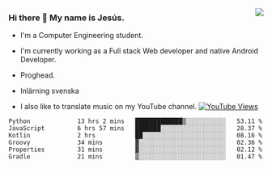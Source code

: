 <img align='right' src="https://github-readme-stats-eight-rose-90.vercel.app
/api?username=JesusJimenezG&show_icons=true&theme=radical">

### Hi there 👋 My name is Jesús.
- I'm a Computer Engineering student.
- I'm currently working as a Full stack Web developer and native Android Developer.

- Proghead.
- Inlärning svenska
- I also like to translate music on my YouTube channel. [![YouTube Views](https://img.shields.io/youtube/channel/views/UCWnlcC4_sV9Imcy9ysQpxHA?style=social)](https://www.youtube.com/channel/UCWnlcC4_sV9Imcy9ysQpxHA)

<!--START_SECTION:waka-->

```text
Python             13 hrs 2 mins   █████████████▒░░░░░░░░░░░   53.11 %
JavaScript         6 hrs 57 mins   ███████░░░░░░░░░░░░░░░░░░   28.37 %
Kotlin             2 hrs           ██░░░░░░░░░░░░░░░░░░░░░░░   08.16 %
Groovy             34 mins         ▓░░░░░░░░░░░░░░░░░░░░░░░░   02.36 %
Properties         31 mins         ▓░░░░░░░░░░░░░░░░░░░░░░░░   02.12 %
Gradle             21 mins         ▒░░░░░░░░░░░░░░░░░░░░░░░░   01.47 %
```

<!--END_SECTION:waka-->

<!--
**JesusJimenezG/JesusJimenezG** is a ✨ _special_ ✨ repository because its `README.md` (this file) appears on your GitHub profile.

Here are some ideas to get you started:

- 🔭 I’m currently working on ...
- 🌱 I’m currently learning ...
- 👯 I’m looking to collaborate on ...
- 🤔 I’m looking for help with ...
- 💬 Ask me about ...
- 📫 How to reach me: ...
- 😄 Pronouns: ...
- ⚡ Fun fact: ...
-->
